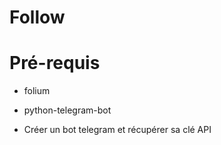 # Follow

# Pré-requis

- folium
- python-telegram-bot

- Créer un bot telegram et récupérer sa clé API
